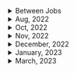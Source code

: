 <details>
<summary>Between Jobs</summary>

1. GitHub Actions로 개발 주기 자동화
1. netninja - docker (13/13)
</details>

<details>
<summary>Aug, 2022</summary>

1. [토스ㅣSLASH 22 - 잃어버린 개발자의 시간을 찾아서: 매일 하루를 아끼는 DevOps 이야기](https://youtu.be/2IE68SDTYvI)
1. [Kubernetes Explained in 100 Seconds](https://youtu.be/PziYflu8cB8)

</details>

<details>
<summary>Oct, 2022</summary>

1. [Top 50+ AWS Services Explained in 10 Minutes](https://youtu.be/JIbIYCM48to)

</details>

<details>
<summary>Nov, 2022</summary>

1. [AWS EC2란 무엇이며 왜 기업들이 EC2를 선택할까요?](https://buw.medium.com/aws-ec2%EB%9E%80-%EB%AC%B4%EC%97%87%EC%9D%B4%EB%A9%B0-%EC%99%9C-%EA%B8%B0%EC%97%85%EB%93%A4%EC%9D%B4-ec2%EB%A5%BC-%EC%84%A0%ED%83%9D%ED%95%A0%EA%B9%8C%EC%9A%94-e4c4d6b419b4)
1. [Accessing the Docker containers](https://www.ibm.com/docs/en/workload-automation/9.5.0?topic=compose-accessing-docker-containers)
1. [Mixing Docker Commands #shorts](https://youtube.com/shorts/ZSNEnRUP5SE?feature=share)
1. [Auto Assign Action](https://github.com/marketplace/actions/auto-assign-action)
1. [AWS Lambda vs EC2: Which to Use and When](https://www.cbtnuggets.com/blog/certifications/cloud/aws-lambda-vs-ec2-which-to-use-and-when)

</details>

<details>
<summary>December, 2022</summary>

1. [Run your GitHub Actions locally with act🚀](https://github.com/nektos/act)
2. [AWS EC2 Node.js 서버 배포](https://velog.io/@rheey90/AWS-EC2-Node.js-%EC%84%9C%EB%B2%84-%EB%B0%B0%ED%8F%AC)
3. [github: simple nodejs AWS EC2 deployment demo](https://github.com/rheey90/aws-ec2-nodejs-server-deployment-demo)
</details>

<details>
<summary>January, 2023</summary>

1. [Nodejs PM2 배포 - ecosystem.config.js (babel 적용)](https://songjang.tistory.com/11)
2. [[AWS] 사용중인 EC2 인스터스의 Type 변경하기](http://devstory.ibksplatform.com/2017/10/aws-ec2-type.html)
3. [AWS 인스턴스 탄력적 IP 할당하기](https://soobarkbar.tistory.com/224)
4. [AWS EC2 : 액세스하려면 22 포트를 개방해야 할 수 있으므로 이 인스턴스에 연결하지 못할 수 있습니다. 해결하기](https://letsgojieun.tistory.com/137)
5. [Using scp to copy a file to Amazon EC2 instance?](https://stackoverflow.com/questions/11388014/using-scp-to-copy-a-file-to-amazon-ec2-instance)
6. [scp copy over ssh doesn't work - permission denied error, please?](https://askubuntu.com/questions/66492/scp-copy-over-ssh-doesnt-work-permission-denied-error-please)
7. [ec-2 error (client_loop: send disconnect: Broken pipe)](https://repost.aws/questions/QUUS_SNFKrTjmm-y2HLQgOcA/ec-2-error-client-loop-send-disconnect-broken-pipe)
8. [ssh(secure shell) 옵션](https://experiences.tistory.com/33)
9. [EC2 ssh broken pipe terminates running process](https://stackoverflow.com/questions/37796392/ec2-ssh-broken-pipe-terminates-running-process)
10. [What happens to a process in an EC2 instance when I get a 'Broken Pipe' error on ssh?](https://stackoverflow.com/questions/13943613/what-happens-to-a-process-in-an-ec2-instance-when-i-get-a-broken-pipe-error-on)
11. [aws 인스턴스에 ssh 터미널 접속시 broken pipe가 발생하는 원인](https://okky.kr/articles/520272)
12. [EC2: Broken Pipe 문제 해결](https://may0301.tistory.com/10)
13. [Nodejs 에서 crash 후 재시작에 필요한 PM2](https://coding8.tistory.com/37)
14. [PM2 docs: Auto restart apps on file change](https://pm2.keymetrics.io/docs/usage/watch-and-restart/)
15. [PM2 docs: Persistent applications: Startup Script Generator](https://pm2.keymetrics.io/docs/usage/startup/)
16. [What is the purpose of "pm2 save"?](https://stackoverflow.com/questions/35883263/what-is-the-purpose-of-pm2-save)
17. [Github: chane81/pm2](https://github.com/chane81/pm2)
18. [티스토리 블로그 : pm2 이용하기](https://jsongsong.tistory.com/8)
19. [WARNING: UNPROTECTED PRIVATE KEY FILE! when trying to SSH into Amazon EC2 Instance](https://stackoverflow.com/questions/201893/warning-unprotected-private-key-file-when-trying-to-ssh-into-amazon-ec2-instan)
20. [Ubuntu on Windows 10 - SSH “Permissions xxxx for private key are too open](https://superuser.com/questions/1321072/ubuntu-on-windows-10-ssh-permissions-xxxx-for-private-key-are-too-open)
21. [Amazon EC2 온디맨드 요금](https://aws.amazon.com/ko/ec2/pricing/on-demand/)
22. [[AWS/아마존 웹서비스] 말도 안 되는 과금의 추억. 요금 폭탄](https://sanghaklee.tistory.com/m/32)
23. [Kafka in 100 Seconds](https://youtu.be/uvb00oaa3k8)
24. [How to connect ec2 instance to a domain name](https://stackoverflow.com/questions/68324554/how-to-connect-ec2-instance-to-a-domain-name)
25. [The BEST way to learn the cloud 👩‍💻 #ad #AWSSkillBuilder #programming #software #developer](https://youtube.com/shorts/h7avExKtRN4?feature=share)

</details>

<details>
<summary>March, 2023</summary>

1. [Netlify docs: Sample netlify.toml file](https://docs.netlify.com/configure-builds/file-based-configuration/#sample-netlify-toml-file)
1. [Up and Running with Serverless Functions with Ben Hong](https://explorers.netlify.com/learn/up-and-running-with-serverless-functions/project-setup-with-serverless-functions)
1. [Github: netlify/explorers-up-and-running-with-serverless-functions](https://github.com/netlify/explorers-up-and-running-with-serverless-functions)
1. [Add personalization to static HTML with Netlify Edge Functions — no browser JavaScript required](https://www.netlify.com/blog/add-personalization-to-static-html-with-edge-functions-no-browser-javascript/)
1. [Github: bubenshchykov/ngrok](https://github.com/bubenshchykov/ngrok)
1. [Docker in 100 Seconds]()
1. [Kubernetes Explained in 100 Seconds](https://youtu.be/PziYflu8cB8)
1. []()
1. []()
1. []()
1. []()
1. []()
1. []()
1. []()

</details>
